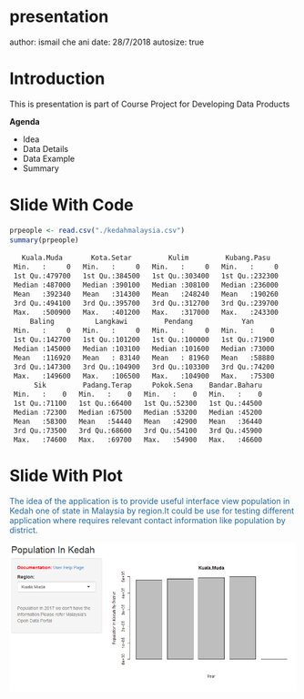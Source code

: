presentation
========================================================
author: ismail che ani
date: 28/7/2018
autosize: true

Introduction
========================================================

This is presentation is part of Course Project for Developing Data Products

**Agenda**
- Idea
- Data Details
- Data Example
- Summary

Slide With Code
========================================================


```r
prpeople <- read.csv("./kedahmalaysia.csv")
summary(prpeople)
```

```
   Kuala.Muda       Kota.Setar         Kulim         Kubang.Pasu    
 Min.   :     0   Min.   :     0   Min.   :     0   Min.   :     0  
 1st Qu.:479700   1st Qu.:384500   1st Qu.:303400   1st Qu.:232300  
 Median :487000   Median :390100   Median :308100   Median :236000  
 Mean   :392340   Mean   :314300   Mean   :248240   Mean   :190260  
 3rd Qu.:494100   3rd Qu.:395700   3rd Qu.:312700   3rd Qu.:239700  
 Max.   :500900   Max.   :401200   Max.   :317000   Max.   :243300  
     Baling          Langkawi         Pendang            Yan       
 Min.   :     0   Min.   :     0   Min.   :     0   Min.   :    0  
 1st Qu.:142700   1st Qu.:101200   1st Qu.:100000   1st Qu.:71900  
 Median :145000   Median :103100   Median :101600   Median :73000  
 Mean   :116920   Mean   : 83140   Mean   : 81960   Mean   :58880  
 3rd Qu.:147300   3rd Qu.:104900   3rd Qu.:103300   3rd Qu.:74200  
 Max.   :149600   Max.   :106500   Max.   :104900   Max.   :75300  
      Sik         Padang.Terap     Pokok.Sena    Bandar.Baharu  
 Min.   :    0   Min.   :    0   Min.   :    0   Min.   :    0  
 1st Qu.:71100   1st Qu.:66400   1st Qu.:52300   1st Qu.:44500  
 Median :72300   Median :67500   Median :53200   Median :45200  
 Mean   :58300   Mean   :54440   Mean   :42900   Mean   :36440  
 3rd Qu.:73500   3rd Qu.:68600   3rd Qu.:54100   3rd Qu.:45900  
 Max.   :74600   Max.   :69700   Max.   :54900   Max.   :46600  
```

Slide With Plot
==================================
<div style="color: #25679E;">
The idea of the application is to provide useful interface view population in Kedah one of state in Malaysia by region.It could be use for testing different application where requires relevant contact information like population by district.
</div>

![Main screenshot](screenshot.png)

